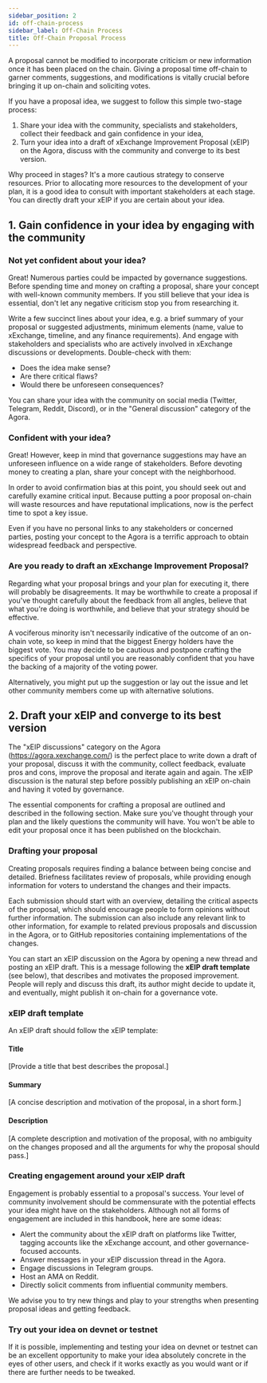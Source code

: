 ```yaml
---
sidebar_position: 2
id: off-chain-process
sidebar_label: Off-Chain Process
title: Off-Chain Proposal Process
---
```



A proposal cannot be modified to incorporate criticism or new information once it has been placed on the chain. Giving a proposal time off-chain to garner comments, suggestions, and modifications is vitally crucial before bringing it up on-chain and soliciting votes.

If you have a proposal idea, we suggest to follow this simple two-stage process:

1. Share your idea with the community, specialists and stakeholders, collect their feedback and gain confidence in your idea,
2. Turn your idea into a draft of xExchange Improvement Proposal (xEIP) on the Agora, discuss with the community and converge to its best version.

Why proceed in stages? It's a more cautious strategy to conserve resources. Prior to allocating more resources to the development of your plan, it is a good idea to consult with important stakeholders at each stage. You can directly draft your xEIP if you are certain about your idea.

[comment]: # (mx-context-auto)

## 1. Gain confidence in your idea by engaging with the community

### Not yet confident about your idea?

Great! Numerous parties could be impacted by governance suggestions. Before spending time and money on crafting a proposal, share your concept with well-known community members. If you still believe that your idea is essential, don't let any negative criticism stop you from researching it.

Write a few succinct lines about your idea, e.g. a brief summary of your proposal or suggested adjustments, minimum elements (name, value to xExchange, timeline, and any finance requirements). And engage with stakeholders and specialists who are actively involved in xExchange discussions or developments. Double-check with them:

- Does the idea make sense?
- Are there critical flaws?
- Would there be unforeseen consequences?

You can share your idea with the community on social media (Twitter, Telegram, Reddit, Discord), or in the "General discussion" category of the Agora.

[comment]: # (mx-context-auto)

### Confident with your idea?

Great! However, keep in mind that governance suggestions may have an unforeseen influence on a wide range of stakeholders. Before devoting money to creating a plan, share your concept with the neighborhood.

In order to avoid confirmation bias at this point, you should seek out and carefully examine critical input. Because putting a poor proposal on-chain will waste resources and have reputational implications, now is the perfect time to spot a key issue.

Even if you have no personal links to any stakeholders or concerned parties, posting your concept to the Agora is a terrific approach to obtain widespread feedback and perspective.

[comment]: # (mx-context-auto)

### Are you ready to draft an xExchange Improvement Proposal?

Regarding what your proposal brings and your plan for executing it, there will probably be disagreements. It may be worthwhile to create a proposal if you've thought carefully about the feedback from all angles, believe that what you're doing is worthwhile, and believe that your strategy should be effective.

A vociferous minority isn't necessarily indicative of the outcome of an on-chain vote, so keep in mind that the biggest Energy holders have the biggest vote.
You may decide to be cautious and postpone crafting the specifics of your proposal until you are reasonably confident that you have the backing of a majority of the voting power.

Alternatively, you might put up the suggestion or lay out the issue and let other community members come up with alternative solutions.

[comment]: # (mx-context-auto)

## 2. Draft your xEIP and converge to its best version

The "xEIP discussions" category on the Agora (https://agora.xexchange.com/) is the perfect place to write down a draft of your proposal, discuss it with the community, collect feedback, evaluate pros and cons, improve the proposal and iterate again and again. The xEIP discussion is the natural step before possibly publishing an xEIP on-chain and having it voted by governance.

The essential components for crafting a proposal are outlined and described in the following section. Make sure you've thought through your plan and the likely questions the community will have. You won't be able to edit your proposal once it has been published on the blockchain.

[comment]: # (mx-context-auto)

### Drafting your proposal

Creating proposals requires finding a balance between being concise and detailed. Briefness facilitates review of proposals, while providing enough information for voters to understand the changes and their impacts.

Each submission should start with an overview, detailing the critical aspects of the proposal, which should encourage people to form opinions without further information. The submission can also include any relevant link to other information, for example to related previous proposals and discussion in the Agora, or to GitHub repositories containing implementations of the changes.

You can start an xEIP discussion on the Agora by opening a new thread and posting an xEIP draft. This is a message following the **xEIP draft template** (see below), that describes and motivates the proposed improvement. People will reply and discuss this draft, its author might decide to update it, and eventually, might publish it on-chain for a governance vote.

### xEIP draft template

An xEIP draft should follow the xEIP template:

#### Title

[Provide a title that best describes the proposal.]

#### Summary

[A concise description and motivation of the proposal, in a short form.]

#### Description

[A complete description and motivation of the proposal, with no ambiguity on the changes proposed and all the arguments for why the proposal should pass.]

### Creating engagement around your xEIP draft

Engagement is probably essential to a proposal's success. Your level of community involvement should be commensurate with the potential effects your idea might have on the stakeholders. Although not all forms of engagement are included in this handbook, here are some ideas:

- Alert the community about the xEIP draft on platforms like Twitter, tagging accounts like the xExchange account, and other governance-focused accounts.
- Answer messages in your xEIP discussion thread in the Agora.
- Engage discussions in Telegram groups.
- Host an AMA on Reddit.
- Directly solicit comments from influential community members.

We advise you to try new things and play to your strengths when presenting proposal ideas and getting feedback.

### Try out your idea on devnet or testnet

If it is possible, implementing and testing your idea on devnet or testnet can be an excellent opportunity to make your idea absolutely concrete in the eyes of other users, and check if it works exactly as you would want or if there are further needs to be tweaked.
